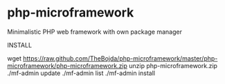 php-microframework
==================

Minimalistic PHP web framework with own package manager

INSTALL

wget https://raw.github.com/TheBojda/php-microframework/master/php-microframework/php-microframework.zip
unzip php-microframework.zip
./mf-admin update
./mf-admin list
./mf-admin install <package>

